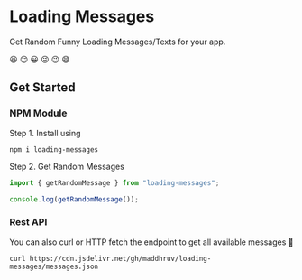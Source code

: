 # Loading Messages

Get Random Funny Loading Messages/Texts for your app.

:laughing: :relieved: :grinning: :stuck_out_tongue_winking_eye: :wink: :sweat_smile:

## Get Started

### NPM Module

Step 1. Install using

```shell
npm i loading-messages
```

Step 2. Get Random Messages

```js
import { getRandomMessage } from "loading-messages";

console.log(getRandomMessage());
```

### Rest API

You can also curl or HTTP fetch the endpoint to get all available messages :arrows_counterclockwise:

```shell
curl https://cdn.jsdelivr.net/gh/maddhruv/loading-messages/messages.json
```
